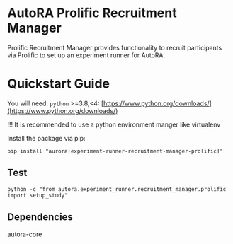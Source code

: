 # AutoRA Prolific Recruitment Manager

Prolific Recruitment Manager provides functionality to recruit participants via Prolific to set up an experiment runner for AutoRA.

# Quickstart Guide

You will need:
`python` >=3.8,<4: [https://www.python.org/downloads/](https://www.python.org/downloads/)

!!! It is recommended to use a python environment manger like virtualenv

Install the package via pip:

```shell
pip install "aurora[experiment-runner-recruitment-manager-prolific]"
```

## Test
```shell
python -c "from autora.experiment_runner.recruitment_manager.prolific import setup_study"
```


## Dependencies

autora-core
